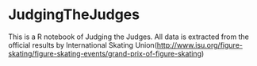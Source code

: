 # JudgingTheJudges
This is a R notebook of Judging the Judges.
All data is extracted from the official results by International Skating Union(http://www.isu.org/figure-skating/figure-skating-events/grand-prix-of-figure-skating)
